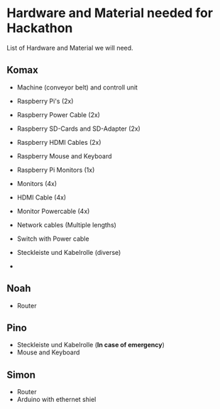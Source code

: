 # Hardware and Material needed for Hackathon
List of Hardware and Material we will need.

## Komax
- Machine (conveyor belt) and controll unit
- Raspberry Pi's (2x)
- Raspberry Power Cable (2x)
- Raspberry SD-Cards and SD-Adapter (2x)
- Raspberry HDMI Cables (2x)
- Raspberry Mouse and Keyboard
- Raspberry Pi Monitors (1x)

- Monitors (4x)
- HDMI Cable (4x)
- Monitor Powercable (4x)

- Network cables (Multiple lengths)
- Switch with Power cable

- Steckleiste und Kabelrolle (diverse)
- 

## Noah
- Router 

## Pino
- Steckleiste und Kabelrolle (**In case of emergency**)
- Mouse and Keyboard

## Simon
- Router
- Arduino with ethernet shiel